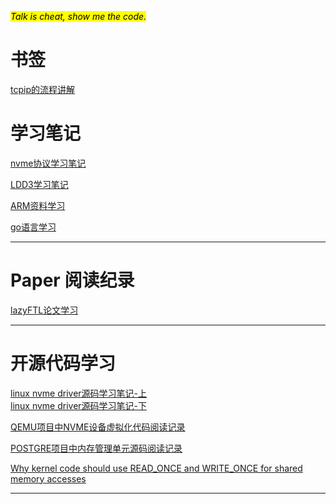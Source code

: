 <mark>_Talk is cheat, show me the code._</mark>

# 书签
[tcpip的流程讲解](https://www.cubrid.org/blog/understanding-tcp-ip-network-stack)

# 学习笔记

[nvme协议学习笔记](./doc/nvme_express.md)

[LDD3学习笔记](./doc/ldd.md)

[ARM资料学习](./doc/arm.md)

[go语言学习](./doc/golang_learning.md)

***

# Paper 阅读纪录
[lazyFTL论文学习](../doc/lazyFTL.md)


***

# 开源代码学习

[linux nvme driver源码学习笔记-上](./doc/nvme.md)<br>
[linux nvme driver源码学习笔记-下](./doc/nvme2.md)

[QEMU项目中NVME设备虚拟化代码阅读记录](../doc/nvme_qemu.md)

[POSTGRE项目中内存管理单元源码阅读记录](../doc/postgre.md)

[Why kernel code should use READ_ONCE and WRITE_ONCE for shared memory accesses](https://github.com/google/ktsan/wiki/READ_ONCE-and-WRITE_ONCE)

***
